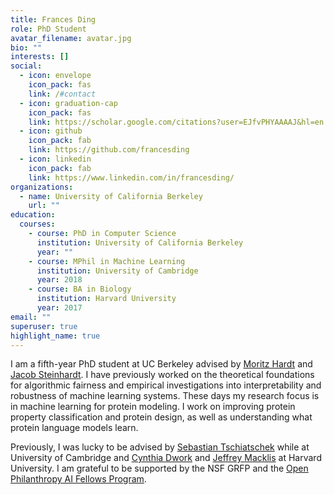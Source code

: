 ```yaml
---
title: Frances Ding
role: PhD Student
avatar_filename: avatar.jpg
bio: ""
interests: []
social:
  - icon: envelope
    icon_pack: fas
    link: /#contact
  - icon: graduation-cap
    icon_pack: fas
    link: https://scholar.google.com/citations?user=EJfvPHYAAAAJ&hl=en
  - icon: github
    icon_pack: fab
    link: https://github.com/francesding
  - icon: linkedin
    icon_pack: fab
    link: https://www.linkedin.com/in/francesding/
organizations:
  - name: University of California Berkeley
    url: ""
education:
  courses:
    - course: PhD in Computer Science
      institution: University of California Berkeley
      year: ""
    - course: MPhil in Machine Learning
      institution: University of Cambridge
      year: 2018
    - course: BA in Biology
      institution: Harvard University
      year: 2017
email: ""
superuser: true
highlight_name: true
---
```

I am a fifth-year PhD student at UC Berkeley advised by [Moritz Hardt](https://mrtz.org/) and [Jacob Steinhardt](https://jsteinhardt.stat.berkeley.edu/). I have previously worked on the theoretical foundations for algorithmic fairness and empirical investigations into interpretability and robustness of machine learning systems. These days my research focus is in machine learning for protein modeling. I work on improving protein property classification and protein design, as well as understanding what protein language models learn. 

Previously, I was lucky to be advised by [Sebastian Tschiatschek](https://tschiatschek.net/) while at University of Cambridge and [Cynthia Dwork](https://dwork.seas.harvard.edu/) and [Jeffrey Macklis](https://macklislab.hscrb.harvard.edu/) at Harvard University. I am grateful to be supported by the NSF GRFP and the [Open Philanthropy AI Fellows Program](https://www.openphilanthropy.org/potential-risks-advanced-artificial-intelligence-the-open-phil-ai-fellowship/).
